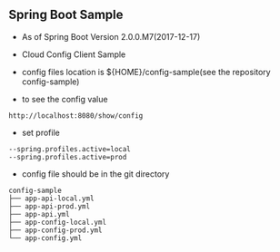 ## Spring Boot Sample
  * As of Spring Boot Version 2.0.0.M7(2017-12-17)
  * Cloud Config Client Sample
  * config files location is ${HOME}/config-sample(see the repository config-sample)

  * to see the config value
```
http://localhost:8080/show/config
```

  * set profile
```
--spring.profiles.active=local
--spring.profiles.active=prod
```

  * config file should be in the git directory

```
config-sample
├── app-api-local.yml
├── app-api-prod.yml
├── app-api.yml
├── app-config-local.yml
├── app-config-prod.yml
└── app-config.yml
```
